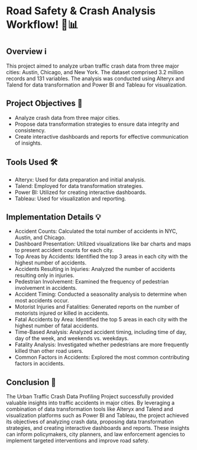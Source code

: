 # Road Safety & Crash Analysis Workflow! 🚗📊

## Overview ℹ️

This project aimed to analyze urban traffic crash data from three major cities: Austin, Chicago, and New York. The dataset comprised 3.2 million records and 131 variables. The analysis was conducted using Alteryx and Talend for data transformation and Power BI and Tableau for visualization.

## Project Objectives 🎯

- Analyze crash data from three major cities.
- Propose data transformation strategies to ensure data integrity and consistency.
- Create interactive dashboards and reports for effective communication of insights.

## Tools Used 🛠️

- Alteryx: Used for data preparation and initial analysis.
- Talend: Employed for data transformation strategies.
- Power BI: Utilized for creating interactive dashboards.
- Tableau: Used for visualization and reporting.

## Implementation Details 💡

- Accident Counts: Calculated the total number of accidents in NYC, Austin, and Chicago.
- Dashboard Presentation: Utilized visualizations like bar charts and maps to present accident counts for each city.
- Top Areas by Accidents: Identified the top 3 areas in each city with the highest number of accidents.
- Accidents Resulting in Injuries: Analyzed the number of accidents resulting only in injuries.
- Pedestrian Involvement: Examined the frequency of pedestrian involvement in accidents.
- Accident Timing: Conducted a seasonality analysis to determine when most accidents occur.
- Motorist Injuries and Fatalities: Generated reports on the number of motorists injured or killed in accidents.
- Fatal Accidents by Area: Identified the top 5 areas in each city with the highest number of fatal accidents.
- Time-Based Analysis: Analyzed accident timing, including time of day, day of the week, and weekends vs. weekdays.
- Fatality Analysis: Investigated whether pedestrians are more frequently killed than other road users.
- Common Factors in Accidents: Explored the most common contributing factors in accidents.

## Conclusion 🎉

The Urban Traffic Crash Data Profiling Project successfully provided valuable insights into traffic accidents in major cities. By leveraging a combination of data transformation tools like Alteryx and Talend and visualization platforms such as Power BI and Tableau, the project achieved its objectives of analyzing crash data, proposing data transformation strategies, and creating interactive dashboards and reports. These insights can inform policymakers, city planners, and law enforcement agencies to implement targeted interventions and improve road safety.
